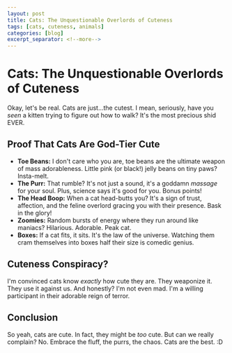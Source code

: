 ```yaml
---
layout: post
title: Cats: The Unquestionable Overlords of Cuteness
tags: [cats, cuteness, animals]
categories: [blog]
excerpt_separator: <!--more-->
---
```



# Cats: The Unquestionable Overlords of Cuteness

Okay, let's be real. Cats are just...the cutest. I mean, seriously, have you *seen* a kitten trying to figure out how to walk? It's the most precious shid EVER.

<!--more-->

## Proof That Cats Are God-Tier Cute

*   **Toe Beans:** I don't care who you are, toe beans are the ultimate weapon of mass adorableness. Little pink (or black!) jelly beans on tiny paws? Insta-melt.
*   **The Purr:** That rumble? It's not just a sound, it's a goddamn *massage* for your soul. Plus, science says it's good for you. Bonus points!
*   **The Head Boop:** When a cat head-butts you? It's a sign of trust, affection, and the feline overlord gracing you with their presence. Bask in the glory!
*   **Zoomies:** Random bursts of energy where they run around like maniacs? Hilarious. Adorable. Peak cat.
*   **Boxes:** If a cat fits, it sits. It's the law of the universe. Watching them cram themselves into boxes half their size is comedic genius.

## Cuteness Conspiracy?

I'm convinced cats know *exactly* how cute they are. They weaponize it. They use it against us. And honestly? I'm not even mad. I'm a willing participant in their adorable reign of terror.

## Conclusion

So yeah, cats are cute. In fact, they might be *too* cute. But can we really complain? No. Embrace the fluff, the purrs, the chaos. Cats are the best. :D
